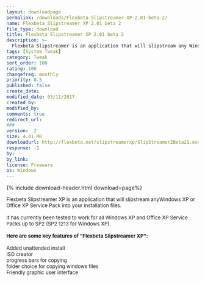 ```yaml
---
layout: downloadpage
permalink: /downloads/Flexbeta-Slipstreamer-XP-2,01-beta-2/
name: Flexbeta Slipstreamer XP 2.01 beta 2
file_type: download
title: Flexbeta Slipstreamer XP 2.01 beta 2
description: >-
  Flexbeta Slipstreamer is an application that will slipstream any Windows XP or Office XP SP into your installation files
tags: [System Tweak]
category: Tweak
sort_order: 100
rating: 100
changefreq: monthly
priority: 0.5
published: false
create_date: 
modified_date: 03/11/2017
created_by: 
modified_by: 
comments: true
redirect_url: 
### 
version:  2
size: 4.41 MB
downloadurl: http://flexbeta.net/slipstreamerxp/SlipStreamer2Beta21.exe
response: -1
by: 
by_link: 
license: Freeware
os: Windows
---
```


{% include download-header.html download=page%}

<p style="fix-download-text !important">
<p><font size="2">Flexbeta Slipstreamer XP is an application that will slipstream anyWindows XP or Office XP Service Pack into your installation files. <br />
<br />
It has currently been tested to work for all Windows XP and Office XP Service Packs up to SP2 (SP2 1213 for Windows XP).<br />
<br />
<span><strong>Here are some key features of "Flexbeta Slipstreamer XP":</strong></span><br />
<br />
Added unattended install <br />
ISO creator <br />
progress bars for copying <br />
folder choice for copying windows files <br />
Friendly graphic user interface</font></p></p>
